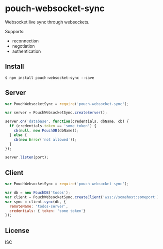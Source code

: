 # pouch-websocket-sync

Websocket live sync through websockets.

Supports:

* reconnection
* negotiation
* authentication

## Install

```
$ npm install pouch-websocket-sync --save
```

## Server

```js
var PouchWebsocketSync = require('pouch-websocket-sync');

var server = PouchWebsocketSync.createServer();

server.on('database', function(credentials, dbName, cb) {
  if (credentials.token == 'some token') {
    cb(null, new PouchDB(dbName));
  } else {
    cb(new Error('not allowed'));
  }
});

server.listen(port);
```

## Client

```js
var PouchWebsocketSync = require('pouch-websocket-sync');

var db = new PouchDB('todos');
var client = PouchWebsocketSync.createClient('wss://somehost:someport');
var sync = client.sync(db, {
  remoteName: 'todos-server',
  credentials: { token: 'some token'}
});
```

## License

ISC

